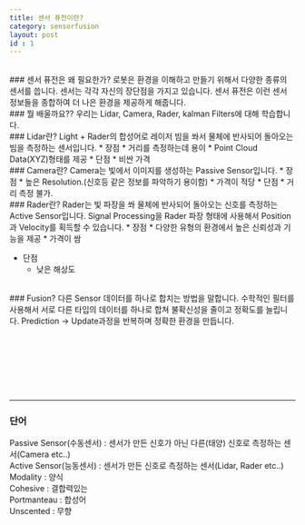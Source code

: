 ```yaml
---
title: 센서 퓨전이란?
category: sensorfusion
layout: post
id : 1
---
```


<br>
### 센서 퓨전은 왜 필요한가?
로봇은 환경을 이해하고 만들기 위해서 다양한 종류의 센서를 씁니다. 센서는 각각 자신의 장단점을 가지고 있습니다. 센서 퓨전은 이런 센서 정보들을 종합하여 더 나은 환경을 제공하게 해줍니다.


<br>
### 뭘 배울까요??
우리는 Lidar, Camera, Rader, kalman Filters에 대해 학습합니다.


<br>
### Lidar란?
Light + Rader의 합성어로 레이저 빔을 쏴서 물체에 반사되어 돌아오는 빔을 측정하는 센서입니다.
* 장점
    * 거리를 측정하는데 용이
    * Point Cloud Data(XYZ)형태를 제공
* 단점 
    * 비싼 가격


<br>
### Camera란?
Camera는 빛에서 이미지를 생성하는 Passive Sensor입니다.
* 장점
    * 높은 Resolution.(신호등 같은 정보를 파악하기 용이함)
    * 가격이 적당
* 단점
    * 거리 측정 불가.

<br>
### Rader란?
Rader는 빛 파장을 쏴 물체에 반사되어 돌아오는 신호를 측정하는 Active Sensor입니다. Signal Processing을 Rader 파장 형태에 사용해서 Position과 Velocity를 획득할 수 있습니다.
* 장점
    * 다양한 유형의 환경에서 높은 신뢰성과 기능을 제공
    * 가격이 쌈

* 단점
    * 낮은 해상도

<br>
### Fusion?
다른 Sensor 데이터를 하나로 합치는 방법을 말합니다. 수학적인 필터를 사용해서 서로 다른 타입의 데이터를 하나로 합쳐 불확신성을 줄이고 정확도를 늘립니다. Prediction -> Update과정을 반복하며 정확한 환경을 만듭니다.

<br><br><br><br><br><br>

---
### 단어
Passive Sensor(수동센서) : 센서가 만든 신호가 아닌 다른(태양) 신호로 측정하는 센서(Camera etc..)  \
Active Sensor(능동센서) : 센서가 만든 신호로 측정하는 센서(Lidar, Rader etc..)  \
Modality : 양식  \
Cohesive : 결합력있는  \
Portmanteau : 합성어  \
Unscented : 무향 

